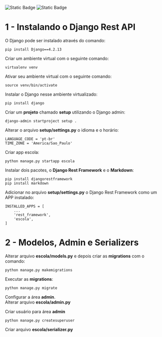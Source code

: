 
![Static Badge](https://img.shields.io/badge/Alura-%230b182c)
![Static Badge](https://img.shields.io/badge/Django-4.2.13-%23092E20?logoColor=ffffff)


# 1 - Instalando o Django Rest API

O Django pode ser instalado através do comando:

```
pip install Django==4.2.13
```

Criar um ambiente virtual com o seguinte comando:

```
virtualenv venv
```

Ativar seu ambiente virtual com o seguinte comando:

```
source venv/bin/activate
```

Instalar o Django nesse ambiente virtualizado:

```
pip install django
```

Criar um **projeto** chamado **setup** utilizando o Django admin:

```
django-admin startproject setup .
```

Alterar o arquivo **setup/settings.py** o idioma e o horário:

```
LANGUAGE_CODE = 'pt-br'
TIME_ZONE = 'America/Sao_Paulo'
```

Criar app escola:

```
python manage.py startapp escola
```

Instalar dois pacotes, o **Django Rest Framework** e o **Markdown**:

```
pip install djangorestframework
pip install markdown
```

Adicionar no arquivo **setup/settings.py** o Django Rest Framework como um APP instalado:

```
INSTALLED_APPS = [
    ...
    'rest_framework',
    'escola',
]
```

# 2 - Modelos, Admin e Serializers

Alterar arquivo **escola/models.py** e depois criar as **migrations** com o comando:

```
python manage.py makemigrations
```

Executar as **migrations**:

```
python manage.py migrate
```

Configurar a área **admin**.  
Alterar arquivo **escola/admin.py**

Criar usuário para área **admin**

```
python manage.py createsuperuser
```

Criar arquivo **escola/serializer.py**

